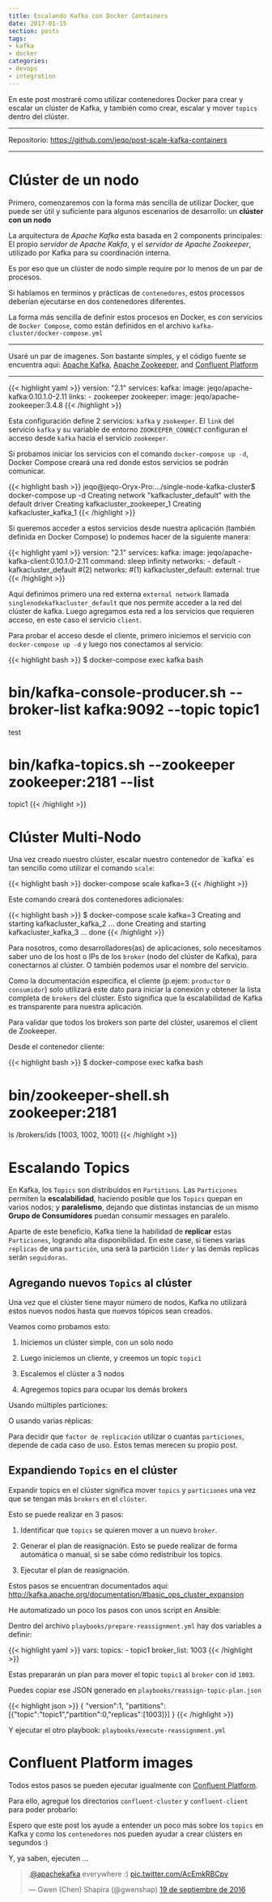 ```yaml
---
title: Escalando Kafka con Docker Containers
date: 2017-01-15
section: posts
tags:
- kafka
- docker
categories:
- devops
- integration
---
```


En este post mostraré como utilizar contenedores Docker para crear y escalar
un clúster de Kafka, y también como crear, escalar y mover `topics` dentro del
clúster.

<!--more-->

***
Repositorio: https://github.com/jeqo/post-scale-kafka-containers
***

# Clúster de un nodo

Primero, comenzaremos con la forma más sencilla de utilizar Docker, que puede
ser útil y suficiente para algunos escenarios de desarrollo: un **clúster con
un nodo**

La arquitectura de *Apache Kafka* esta basada en 2 components principales:
El propio *servidor de Apache Kakfa*, y el *servidor de Apache Zookeeper*,
utilizado por Kafka para su coordinación interna.

Es por eso que un clúster de nodo simple require por lo menos de un par de
procesos.

Si hablamos en terminos y prácticas de `contenedores`, estos processos deberían
ejecutarse en dos contenedores diferentes.

La forma más sencilla de definir estos procesos en Docker, es con
servicios de `Docker Compose`, como están definidos en el archivo
`kafka-cluster/docker-compose.yml`

***
Usaré un par de imagenes. Son bastante simples, y el código fuente se encuentra
aquí:
[Apache Kafka](https://github.com/jeqo/docker-image-apache-kafka),
[Apache Zookeeper](https://github.com/jeqo/docker-image-apache-zookeeper), and
[Confluent Platform](https://github.com/jeqo/docker-image-confluent-platform)
***

{{< highlight yaml >}}
version: "2.1"
services:
  kafka:
    image: jeqo/apache-kafka:0.10.1.0-2.11
    links:
      - zookeeper
  zookeeper:
    image: jeqo/apache-zookeeper:3.4.8
{{< /highlight >}}

Esta configuración define 2 servicios: `kafka` y `zookeeper`. El `link` del  
servicio `kafka` y su variable de entorno `ZOOKEEPER_CONNECT`
configuran el acceso desde `kafka` hacia el servicio `zookeeper`.

Si probamos iniciar los servicios con el comando `docker-compose up -d`,
Docker Compose creará una red donde estos servicios se podrán comunicar.

{{< highlight bash >}}
jeqo@jeqo-Oryx-Pro:.../single-node-kafka-cluster$ docker-compose up -d
Creating network "kafkacluster_default" with the default driver
Creating kafkacluster_zookeeper_1
Creating kafkacluster_kafka_1
{{< /highlight >}}

Si queremos acceder a estos servicios desde nuestra aplicación (también
  definida en Docker Compose) lo podemos hacer de la siguiente manera:

{{< highlight yaml >}}
version: "2.1"
services:
  kafka:
    image: jeqo/apache-kafka-client:0.10.1.0-2.11
    command: sleep infinity
    networks:
      - default
      - kafkacluster_default #(2)
networks: #(1)
  kafkacluster_default:
    external: true
{{< /highlight >}}

Aquí definimos primero una red externa `external network` llamada `singlenodekafkacluster_default`
que nos permite acceder a la red del clúster de kafka.
Luego agregamos esta red a los servicios que requieren acceso, en este caso
el servicio `client`.

Para probar el acceso desde el cliente, primero iniciemos el servicio con
`docker-compose up -d` y luego nos conectamos al servicio:

{{< highlight bash >}}
$ docker-compose exec kafka bash
# bin/kafka-console-producer.sh --broker-list kafka:9092 --topic topic1
test
# bin/kafka-topics.sh --zookeeper zookeeper:2181 --list      
topic1
{{< /highlight >}}

# Clúster Multi-Nodo

Una vez creado nuestro clúster, escalar nuestro contenedor de ´kafka´
es tan sencillo como utilizar el comando `scale`:

{{< highlight bash >}}
docker-compose scale kafka=3
{{< /highlight >}}

Este comando creará dos contenedores adicionales:

{{< highlight bash >}}
$ docker-compose scale kafka=3
Creating and starting kafkacluster_kafka_2 ... done
Creating and starting kafkacluster_kafka_3 ... done
{{< /highlight >}}

Para nosotros, como desarrolladores(as) de aplicaciones, solo necesitamos
saber uno de los host o IPs de los `broker` (nodo del clúster de Kafka),
para conectarnos al clúster. O también podemos usar el nombre del servicio.

Como la documentación especifíca, el cliente (p.ejem: `productor` o `consumidor`)
solo utilizará este dato para iniciar la conexión y obtener la lista completa de
`brokers` del clúster. Esto significa que la escalabilidad de Kafka es
transparente para nuestra aplicación.

Para validar que todos los brokers son parte del clúster, usaremos el client
de Zookeeper.

Desde el contenedor cliente:

{{< highlight bash >}}
$ docker-compose exec kafka bash
# bin/zookeeper-shell.sh zookeeper:2181
ls /brokers/ids
[1003, 1002, 1001]
{{< /highlight >}}

# Escalando Topics

En Kafka, los `Topics` son distribuidos en `Partitions`. Las `Particiones`
permiten la **escalabilidad**, haciendo posible que los `Topics` quepan en
varios nodos; y **paralelismo**, dejando que distintas instancias de un mismo
**Grupo de Consumidores** puedan consumir messages en paralelo.

Aparte de este beneficio, Kafka tiene la habilidad de **replicar** estas
`Particiones`, logrando alta disponibilidad. En este case, si tienes varias `replicas`
de una `partición`, una será la partición `líder` y las demás replicas serán
`seguidoras`.

## Agregando nuevos `Topics` al clúster

Una vez que el clúster tiene mayor número de nodos, Kafka no utilizará estos
nuevos nodos hasta que nuevos tópicos sean creados.

Veamos como probamos esto:

1. Iniciemos un clúster simple, con un solo nodo

<script type="text/javascript" src="https://asciinema.org/a/9xzqgicktaqhzp1fofjk9ejgm.js" id="asciicast-9xzqgicktaqhzp1fofjk9ejgm" async></script>

2. Luego iniciemos un cliente, y creemos un topic `topic1`

<script type="text/javascript" src="https://asciinema.org/a/2schnuetb24mjx6txopew51hc.js" id="asciicast-2schnuetb24mjx6txopew51hc" async></script>

3. Escalemos el clúster a 3 nodos

<script type="text/javascript" src="https://asciinema.org/a/ahibdzz7xt67q53sc5ert6qdp.js" id="asciicast-ahibdzz7xt67q53sc5ert6qdp" async></script>

4. Agregemos topics para ocupar los demás brokers

Usando múltiples particiones:

<script type="text/javascript" src="https://asciinema.org/a/enq2czkpgdf0tbf3u6fwir3ml.js" id="asciicast-enq2czkpgdf0tbf3u6fwir3ml" async></script>

O usando varias réplicas:

<script type="text/javascript" src="https://asciinema.org/a/f0u67h5ufiz4zkup84a1t8t5g.js" id="asciicast-f0u67h5ufiz4zkup84a1t8t5g" async></script>

Para decidir que `factor de replicación` utilizar o cuantas  `particiones`,
depende de cada caso de uso. Estos temas merecen su propio post.

## Expandiendo `Topics` en el clúster

Expandir topics en el clúster significa mover `topics` y `particiones`
una vez que se tengan más `brokers` en el `clúster`.

Esto se puede realizar en 3 pasos:

1. Identificar que `topics` se quieren mover a un nuevo `broker`.

2. Generar el plan de reasignación. Esto se puede realizar de forma automática
o manual, si se sabe cómo redistribuir los topics.

3. Ejecutar el plan de reasignación.

Estos pasos se encuentran documentados aquí: http://kafka.apache.org/documentation/#basic_ops_cluster_expansion

He automatizado un poco los pasos con unos script en Ansible:

Dentro del archivo `playbooks/prepare-reassignment.yml` hay dos variables a definir:

{{< highlight yaml >}}
vars:
  topics:
    - topic1
  broker_list: 1003
{{< /highlight >}}

Estas prepararán un plan para mover el topic `topic1` al `broker` con id `1003`.

<script type="text/javascript" src="https://asciinema.org/a/c6332x8t7yumpj65ie4qudgem.js" id="asciicast-c6332x8t7yumpj65ie4qudgem" async></script>

Puedes copiar ese JSON generado en `playbooks/reassign-topic-plan.json`

{{< highlight json >}}
{
  "version":1,
  "partitions":[{"topic":"topic1","partition":0,"replicas":[1003]}]
}
{{< /highlight >}}

Y ejecutar el otro playbook: `playbooks/execute-reassignment.yml`

<script type="text/javascript" src="https://asciinema.org/a/99308.js" id="asciicast-99308" async></script>

# Confluent Platform images

Todos estos pasos se pueden ejecutar igualmente con
[Confluent Platform](https://www.confluent.io/).

Para ello, agregué los directorios `confluent-cluster` y `confluent-client` para
poder probarlo:

<script type="text/javascript" src="https://asciinema.org/a/a446bixdfn3l8xqoiolmsmlqg.js" id="asciicast-a446bixdfn3l8xqoiolmsmlqg" async></script>

Espero que este post los ayude a entender un poco más sobre los `topics` en
Kafka y como los `contenedores` nos pueden ayudar a crear clústers en segundos :)

Y, ya saben, ejecuten ...

<blockquote class="twitter-tweet" data-lang="es"><p lang="en" dir="ltr">.<a href="https://twitter.com/apachekafka">@apachekafka</a> everywhere :) <a href="https://t.co/AcEmkRBCpv">pic.twitter.com/AcEmkRBCpv</a></p>&mdash; Gwen (Chen) Shapira (@gwenshap) <a href="https://twitter.com/gwenshap/status/777660752626851840">19 de septiembre de 2016</a></blockquote>
<script async src="//platform.twitter.com/widgets.js" charset="utf-8"></script>
